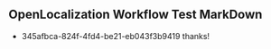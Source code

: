 ## OpenLocalization Workflow Test MarkDown
* 345afbca-824f-4fd4-be21-eb043f3b9419 thanks!

<!--HONumber=Jul16_HO2-->


